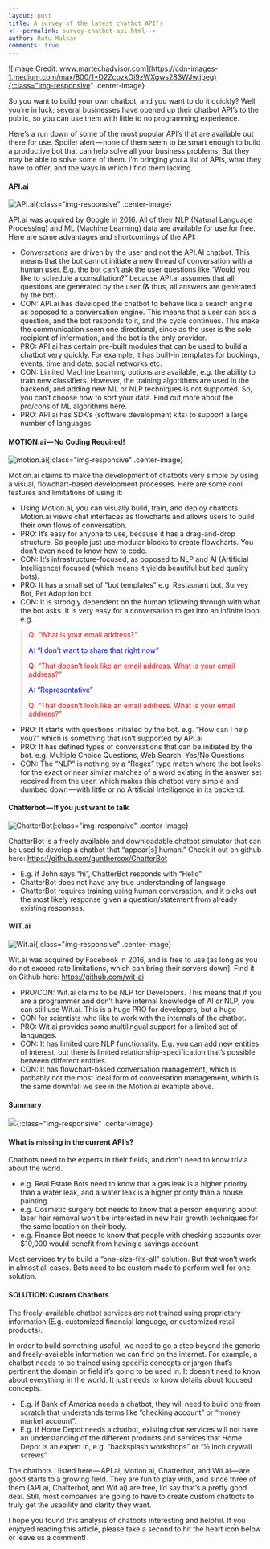 ```yaml
---
layout: post
title: A survey of the latest chatbot API’s
<!--permalink: survey-chatbot-api.html-->
author: Rutu Mulkar
comments: true
---
```


![Image Credit: www.martechadvisor.com](https://cdn-images-1.medium.com/max/800/1*D2ZcozkOi9zWXgws283WJw.jpeg){:class="img-responsive" .center-image}

So you want to build your own chatbot, and you want to do it quickly? Well, you’re in luck; several businesses have opened up their chatbot API’s to the public, so you can use them with little to no programming experience.

<!--more-->
Here’s a run down of some of the most popular API’s that are available out there for use. Spoiler alert — none of them seem to be smart enough to build a productive bot that can help solve all your business problems. But they may be able to solve some of them. I’m bringing you a list of APIs, what they have to offer, and the ways in which I find them lacking.

#### API.ai

![API.ai](https://cdn-images-1.medium.com/max/800/1*GVkpcOVIEUxuuRa2XF-tiQ.png){:class="img-responsive" .center-image}


API.ai was acquired by Google in 2016. All of their NLP (Natural Language Processing) and ML (Machine Learning) data are available for use for free. Here are some advantages and shortcomings of the API:

- Conversations are driven by the user and not the API.AI chatbot. This means that the bot cannot initiate a new thread of conversation with a human user. E.g. the bot can’t ask the user questions like “Would you like to schedule a consultation?” because API.ai assumes that all questions are generated by the user (& thus, all answers are generated by the bot).
- CON: API.ai has developed the chatbot to behave like a search engine as opposed to a conversation engine. This means that a user can ask a question, and the bot responds to it, and the cycle continues. This make the communication seem one directional, since as the user is the sole recipient of information, and the bot is the only provider.
- PRO: API.ai has certain pre-built modules that can be used to build a chatbot very quickly. For example, it has built-in templates for bookings, events, time and date, social networks etc.
- CON: Limited Machine Learning options are available, e.g. the ability to train new classifiers. However, the training algorithms are used in the backend, and adding new ML or NLP techniques is not supported. So, you can’t choose how to sort your data. Find out more about the pro/cons of ML algorithms here.
- PRO: API.ai has SDK’s (software development kits) to support a large number of languages

#### MOTION.ai — No Coding Required!

![motion.ai](https://cdn-images-1.medium.com/max/800/1*GcSIxfgX6gymR86Scj2UUg.png){:class="img-responsive" .center-image}


Motion.ai claims to make the development of chatbots very simple by using a visual, flowchart-based development processes. Here are some cool features and limitations of using it:

- Using Motion.ai, you can visually build, train, and deploy chatbots. Motion.ai views chat interfaces as flowcharts and allows users to build their own flows of conversation.
- PRO: It’s easy for anyone to use, because it has a drag-and-drop structure. So people just use modular blocks to create flowcharts. You don’t even need to know how to code.
- CON: It’s infrastructure-focused, as opposed to NLP and AI (Artificial Intelligence) focused (which means it yields beautiful but bad quality bots).
- PRO: It has a small set of “bot templates” e.g. Restaurant bot, Survey Bot, Pet Adoption bot.
- CON: It is strongly dependent on the human following through with what the bot asks. It is very easy for a conversation to get into an infinite loop. e.g.

> <span style="color: red"> Q: “What is your email address?”</span>
> 
> <span style="color: blue">A: “I don’t want to share that right now”</span>
> 
> <span style="color: red">Q: “That doesn’t look like an email address. What is your email address?” </span>
> 
> <span style="color: blue">A: “Representative”</span>
> 
> <span style="color: red">Q: “That doesn’t look like an email address. What is your email address?”</span>
>

- PRO: It starts with questions initiated by the bot. e.g. “How can I help you?” which is something that isn’t supported by API.ai
- PRO: It has defined types of conversations that can be initiated by the bot. e.g. Multiple Choice Questions, Web Search, Yes/No Questions
- CON: The “NLP” is nothing by a “Regex” type match where the bot looks for the exact or near similar matches of a word existing in the answer set received from the user, which makes this chatbot very simple and dumbed down — with little or no Artificial Intelligence in its backend.

#### Chatterbot — If you just want to talk

![ChatterBot](https://cdn-images-1.medium.com/max/800/1*Rcakkad_vWxiTFHLBtWBaw.png){:class="img-responsive" .center-image}


ChatterBot is a freely available and downloadable chatbot simulator that can be used to develop a chatbot that “appear[s] human.” Check it out on github here: https://github.com/gunthercox/ChatterBot

- E.g. if John says “hi”, ChatterBot responds with “Hello”
- ChatterBot does not have any true understanding of language
- ChatterBot requires training using human conversation, and it picks out the most likely response given a question/statement from already existing responses.

#### WIT.ai

![Wit.ai](https://cdn-images-1.medium.com/max/800/1*qbvD4BlX3g7Gg4imREsjUA.png){:class="img-responsive" .center-image}

Wit.ai was acquired by Facebook in 2016, and is free to use [as long as you do not exceed rate limitations, which can bring their servers down]. Find it on Github here: https://github.com/wit-ai

- PRO/CON: Wit.ai claims to be NLP for Developers. This means that if you are a programmer and don’t have internal knowledge of AI or NLP, you can still use Wit.ai. This is a huge PRO for developers, but a huge 
- CON for scientists who like to work with the internals of the chatbot.
- PRO: Wit.ai provides some multilingual support for a limited set of languages.
- CON: It has limited core NLP functionality. E.g. you can add new entities of interest, but there is limited relationship-specification that’s possible between different entities.
- CON: It has flowchart-based conversation management, which is probably not the most ideal form of conversation management, which is the same downfall we see in the Motion.ai example above.

#### Summary
![](https://cdn-images-1.medium.com/max/800/1*vabuEJU9A4tyR_NdcayJVg.png){:class="img-responsive" .center-image}

#### What is missing in the current API’s?
Chatbots need to be experts in their fields, and don’t need to know trivia about the world.
- e.g. Real Estate Bots need to know that a gas leak is a higher priority than a water leak, and a water leak is a higher priority than a house painting
- e.g. Cosmetic surgery bot needs to know that a person enquiring about laser hair removal won’t be interested in new hair growth techniques for the same location on their body.
- e.g. Finance Bot needs to know that people with checking accounts over $10,000 would benefit from having a savings account

Most services try to build a “one-size-fits-all” solution. But that won’t work in almost all cases. Bots need to be custom made to perform well for one solution.

#### SOLUTION: Custom Chatbots

The freely-available chatbot services are not trained using proprietary information (E.g. customized financial language, or customized retail products).

In order to build something useful, we need to go a step beyond the generic and freely-available information we can find on the internet. For example, a chatbot needs to be trained using specific concepts or jargon that’s pertinent the domain or field it’s going to be used in. It doesn’t need to know about everything in the world. It just needs to know details about focused concepts.

- E.g. if Bank of America needs a chatbot, they will need to build one from scratch that understands terms like ”checking account” or “money market account”.
- E.g. if Home Depot needs a chatbot, existing chat services will not have an understanding of the different products and services that Home Depot is an expert in, e.g. “backsplash workshops” or “½ inch drywall screws”

The chatbots I listed here — API.ai, Motion.ai, Chatterbot, and Wit.ai — are good starts to a growing field. They are fun to play with, and since three of them (API.ai, Chatterbot, and Wit.ai) are free, I’d say that’s a pretty good deal. Still, most companies are going to have to create custom chatbots to truly get the usability and clarity they want.

I hope you found this analysis of chatbots interesting and helpful. If you enjoyed reading this article, please take a second to hit the heart icon below or leave us a comment!